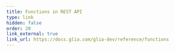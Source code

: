 ```yaml
---
title: Functions in REST API
type: link
hidden: false
order: 20
link_external: true
link_url: https://docs.glia.com/glia-dev/reference/functions
---
```



